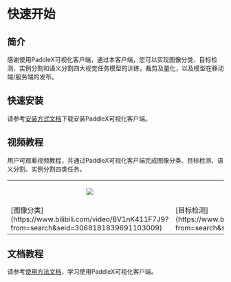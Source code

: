 # 快速开始

## 简介
感谢使用PaddleX可视化客户端，通过本客户端，您可以实现图像分类、目标检测、实例分割和语义分割四大视觉任务模型的训练，裁剪及量化，以及模型在移动端/服务端的发布。

## 快速安装
请参考[安装方式文档](./download.md)下载安装PaddleX可视化客户端。

## 视频教程
用户可观看视频教程，并通过PaddleX可视化客户端完成图像分类、目标检测、语义分割、实例分割四类任务。
<table>
<tr>
    <td> <p align="center">
  <img src="https://user-images.githubusercontent.com/53808988/132805400-8479384f-32d0-4feb-a7eb-ffad90382524.jpg" />
</p> </td>
    <td> <p align="center">
  <img src="https://user-images.githubusercontent.com/53808988/132805400-8479384f-32d0-4feb-a7eb-ffad90382524.jpg" />
</p> </td>
    <td> <p align="center">
  <img src="https://user-images.githubusercontent.com/53808988/132805400-8479384f-32d0-4feb-a7eb-ffad90382524.jpg" />
</p> </td>
    <td> <p align="center">
  <img src="https://user-images.githubusercontent.com/53808988/132805400-8479384f-32d0-4feb-a7eb-ffad90382524.jpg" />
</p> </td>
</tr>
  
<tr>
    <td> [图像分类](https://www.bilibili.com/video/BV1nK411F7J9?from=search&seid=3068181839691103009) </td>
    <td> [目标检测](https://www.bilibili.com/video/BV1HB4y1A73b?from=search&seid=3068181839691103009) </td>
    <td> [语义分割](https://www.bilibili.com/video/BV1qQ4y1Z7co?from=search&seid=3068181839691103009) </td>
    <td> [实例分割](https://www.bilibili.com/video/BV1M44y1r7s6?from=search&seid=3068181839691103009) </td>
</tr>
</table>


## 文档教程
请参考[使用方法文档](./how_to_use.md)，学习使用PaddleX可视化客户端。
